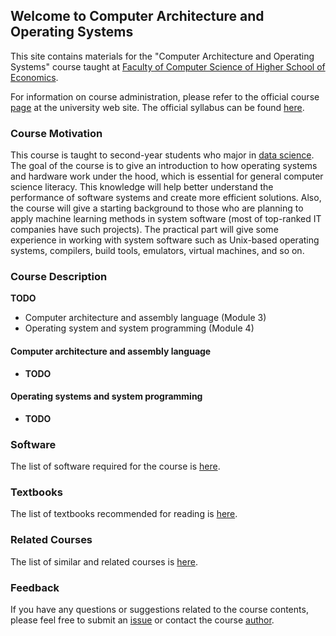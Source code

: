 ## Welcome to Computer Architecture and Operating Systems

This site contains materials for the "Computer Architecture and Operating Systems" course taught at
[Faculty of Computer Science of Higher School of Economics](https://cs.hse.ru/en/).

For information on course administration, please refer to the
official course [page](http://wiki.cs.hse.ru/ACOS_DSBA_2019/2020) at the university web site.
The official syllabus can be found [here](https://www.hse.ru/edu/courses/301394490).

### Course Motivation

This course is taught to second-year students who major in [data science](https://www.hse.ru/en/ba/data/).
The goal of the course is to give an introduction to how operating systems and hardware work under the hood,
which is essential for general computer science literacy.
This knowledge will help better understand the performance of software systems and create more efficient solutions.
Also, the course will give a starting background to those who are planning to apply machine learning methods
in system software (most of top-ranked IT companies have such projects).
The practical part will give some experience in working with system software such as Unix-based operating systems,
compilers, build tools, emulators, virtual machines, and so on. 

### Course Description

__TODO__ 

* Computer architecture and assembly language (Module 3)
* Operating system and system programming (Module 4)


#### Computer architecture and assembly language

* __TODO__

#### Operating systems and system programming

* __TODO__


### Software

The list of software required for the course is [here](software.md). 

### Textbooks

The list of textbooks recommended for reading is [here](books.md).

### Related Courses

The list of similar and related courses is [here](courses.md).

### Feedback

If you have any questions or suggestions related to the course contents, please feel free to submit
an [issue](https://github.com/andrewt0301/hse-acos-course/issues)
or contact the course [author](https://github.com/andrewt0301).
